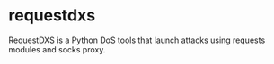 # requestdxs
RequestDXS is a Python DoS tools that launch attacks using requests modules and socks proxy.
